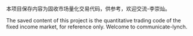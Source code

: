 本项目保存内容为固收市场量化交易代码，供参考，欢迎交流-李崇灿。

The saved content of this project is the quantitative trading code of the fixed income market, for reference only. Welcome to communicate-lynch.
